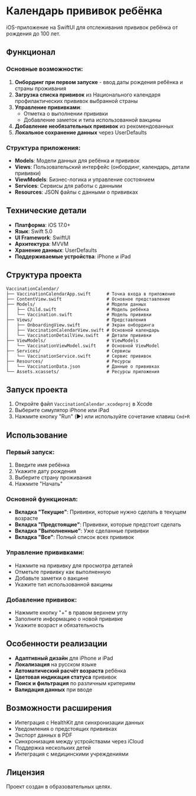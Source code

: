# Календарь прививок ребёнка

iOS-приложение на SwiftUI для отслеживания прививок ребёнка от рождения до 100 лет.

## Функционал

### Основные возможности:
1. **Онбординг при первом запуске** - ввод даты рождения ребёнка и страны проживания
2. **Загрузка списка прививок** из Национального календаря профилактических прививок выбранной страны
3. **Управление прививками**:
   - Отметка о выполнении прививки
   - Добавление заметок и типа использованной вакцины
4. **Добавление необязательных прививок** из рекомендованных
5. **Локальное сохранение данных** через UserDefaults

### Структура приложения:
- **Models**: Модели данных для ребёнка и прививок
- **Views**: Пользовательский интерфейс (онбординг, календарь, детали прививки)
- **ViewModels**: Бизнес-логика и управление состоянием
- **Services**: Сервисы для работы с данными
- **Resources**: JSON файлы с данными о прививках

## Технические детали

- **Платформа**: iOS 17.0+
- **Язык**: Swift 5.0
- **UI Framework**: SwiftUI
- **Архитектура**: MVVM
- **Хранение данных**: UserDefaults
- **Поддерживаемые устройства**: iPhone и iPad

## Структура проекта

```
VaccinationCalendar/
├── VaccinationCalendarApp.swift      # Точка входа в приложение
├── ContentView.swift                 # Основное представление
├── Models/                           # Модели данных
│   ├── Child.swift                   # Модель ребёнка
│   └── Vaccination.swift             # Модель прививки
├── Views/                            # Представления
│   ├── OnboardingView.swift          # Экран онбординга
│   ├── VaccinationCalendarView.swift # Основной календарь
│   └── VaccinationDetailView.swift   # Детали прививки
├── ViewModels/                       # ViewModels
│   └── VaccinationViewModel.swift    # Основной ViewModel
├── Services/                         # Сервисы
│   └── VaccinationService.swift      # Сервис прививок
├── Resources/                        # Ресурсы
│   └── VaccinationData.json          # Данные о прививках
└── Assets.xcassets/                  # Ресурсы приложения
```

## Запуск проекта

1. Откройте файл `VaccinationCalendar.xcodeproj` в Xcode
2. Выберите симулятор iPhone или iPad
3. Нажмите кнопку "Run" (▶️) или используйте сочетание клавиш `Cmd+R`

## Использование

### Первый запуск:
1. Введите имя ребёнка
2. Укажите дату рождения
3. Выберите страну проживания
4. Нажмите "Начать"

### Основной функционал:
- **Вкладка "Текущие"**: Прививки, которые нужно сделать в текущем возрасте
- **Вкладка "Предстоящие"**: Прививки, которые предстоит сделать
- **Вкладка "Выполненные"**: Уже сделанные прививки
- **Вкладка "Все"**: Полный список всех прививок

### Управление прививками:
- Нажмите на прививку для просмотра деталей
- Отметьте прививку как выполненную
- Добавьте заметки о вакцине
- Укажите тип использованной вакцины

### Добавление прививок:
- Нажмите кнопку "+" в правом верхнем углу
- Заполните информацию о новой прививке
- Укажите возраст и обязательность

## Особенности реализации

- **Адаптивный дизайн** для iPhone и iPad
- **Локализация** на русском языке
- **Автоматический расчёт возраста** ребёнка
- **Цветовая индикация статуса** прививок
- **Поиск и фильтрация** по различным критериям
- **Валидация данных** при вводе

## Возможности расширения

- Интеграция с HealthKit для синхронизации данных
- Уведомления о предстоящих прививках
- Экспорт данных в PDF
- Синхронизация между устройствами через iCloud
- Поддержка нескольких детей
- Интеграция с медицинскими учреждениями

## Лицензия

Проект создан в образовательных целях.